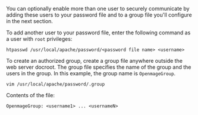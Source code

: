 You can optionally enable more than one user to securely communicate by adding these users to your password file and to a group file you'll configure in the next section.

To add another user to your password file, enter the following command as a user with `root` privileges:

	htpasswd /usr/local/apache/password/<password file name> <username>

To create an authorized group, create a group file anywhere outside the web server docroot. The group file specifies the name of the group and the users in the group. In this example, the group name is `OpenmageGroup`.

	vim /usr/local/apache/password/.group

Contents of the file:

	OpenmageGroup: <username1> ... <usernameN>
